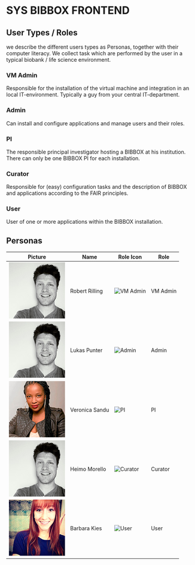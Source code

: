 # SYS BIBBOX FRONTEND

## User Types / Roles
we describe the different users types as Personas, together with their computer literacy. We collect task which are performed by the user in a typical biobank / life science environment. 

### VM Admin
Responsible for the installation of the virtual machine and integration in an local IT-environment. Typically a guy from your central IT-department.
### Admin
Can install and configure applications and manage users and their roles.
### PI
The responsible principal investigator hosting a BIBBOX at his institution. There can only be one BIBBOX PI for each installation.
### Curator
Responsible for (easy) configuration tasks and the description of BIBBOX and applications according to the FAIR principles.
### User
User of one or more applications within the BIBBOX installation.

[robert]: https://raw.githubusercontent.com/bibbox/sys-bibbox-frontend/master/personas/profile.jpg
[lukas]: https://raw.githubusercontent.com/bibbox/sys-bibbox-frontend/master/personas/profile.jpg
[veronica]: https://raw.githubusercontent.com/bibbox/sys-bibbox-frontend/master/personas/veronica.jpg
[heimo]: https://raw.githubusercontent.com/bibbox/sys-bibbox-frontend/master/personas/profile.jpg
[barbara]: https://raw.githubusercontent.com/bibbox/sys-bibbox-frontend/master/personas/barbara.jpg

[vm-admin]: https://raw.githubusercontent.com/bibbox/res-images/master/user-roles-icons/vm-admin_small.png
[admin]: https://raw.githubusercontent.com/bibbox/res-images/master/user-roles-icons/admin_small.png
[pi]: https://raw.githubusercontent.com/bibbox/res-images/master/user-roles-icons/pi_small.png
[curator]: https://raw.githubusercontent.com/bibbox/res-images/master/user-roles-icons/curator_small.png
[user]: https://raw.githubusercontent.com/bibbox/res-images/master/user-roles-icons/user_small.png

## Personas
| Picture             | Name           | Role Icon             | Role     |
| ------------------- | -------------- | --------------------- | -------- |
| ![Avatar][robert]   | Robert Rilling | ![VM Admin][vm-admin] | VM Admin |
| ![Avatar][lukas]    | Lukas Punter   | ![Admin][admin]       | Admin    |
| ![Avatar][veronica] | Veronica Sandu | ![PI][pi]             | PI       |
| ![Avatar][heimo]    | Heimo Morello  | ![Curator][curator]   | Curator  |
| ![Avatar][barbara]  | Barbara Kies   | ![User][user]         | User     |
